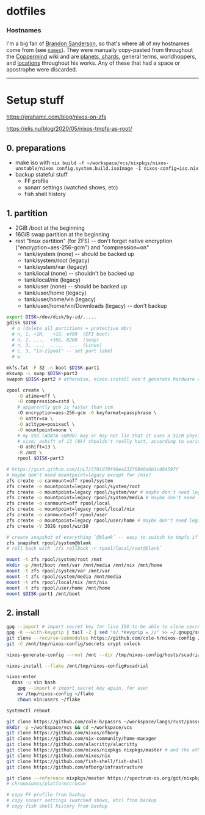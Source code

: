 # dotfiles

### Hostnames

I'm a big fan of [Brandon Sanderson], so that's where all of my hostnames come
from (see [`names`](./names)). They were manually copy-pasted from throughout the
[Coppermind] wiki and are [planets, shards], general terms, worldhoppers, and
[locations] throughout his works. Any of these that had a space or apostrophe
were discarded.

[Brandon Sanderson]: https://www.brandonsanderson.com/
[hostnames]: ./hostnames
[Coppermind]: https://coppermind.net/wiki/Coppermind:Welcome
[planets, shards]: https://coppermind.net/wiki/Cosmere#Planets
[locations]: https://coppermind.net/wiki/Category:Locations

---

# Setup stuff

https://grahamc.com/blog/nixos-on-zfs

https://elis.nu/blog/2020/05/nixos-tmpfs-as-root/

## 0. preparations
  - make iso with `nix build -f ~/workspace/vcs/nixpkgs/nixos-unstable/nixos config.system.build.isoImage -I nixos-config=iso.nix`
  - backup stateful stuff
    - FF profile
    - sonarr settings (watched shows, etc)
    - fish shell history

## 1. partition
  - 2GiB /boot at the beginning
  - 16GiB swap partition at the beginning
  - rest "linux partition" (for ZFS) -- don't forget native encryption
    ("encryption=aes-256-gcm") and "compression=on"
    - tank/system (none) -- should be backed up
    - tank/system/root (legacy)
    - tank/system/var (legacy)
    - tank/local (none) -- shouldn't be backed up
    - tank/local/nix (legacy)
    - tank/user (none) -- should be backed up
    - tank/user/home (legacy)
    - tank/user/home/vin (legacy)
    - tank/user/home/vin/Downloads (legacy) -- don't backup

``` sh
export DISK=/dev/disk/by-id/.....
gdisk $DISK
  # o (delete all partitions + protective mbr)
  # n, 1, +1M,   +1G, ef00  (EFI boot)
  # n, 2, ...,  +16G, 8200  (swap)
  # n, 3, ...,  ....,  ...  (Linux)
  # c, 3, "[a-z]pool" -- set part label
  # w

mkfs.fat -F 32 -n boot $DISK-part1
mkswap -L swap $DISK-part2
swapon $DISK-part2 # otherwise, nixos-install won't generate hardware config for this

zpool create \
    -O atime=off \
    -O compression=zstd \
    # apparently gcm is faster than ccm
    -O encryption=aes-256-gcm -O keyformat=passphrase \
    -O xattr=sa \
    -O acltype=posixacl \
    -O mountpoint=none \
    # my SSD (ADATA SU800) may or may not lie that it uses a 512B physical block
    # size; ashift of 13 (8k) shouldn't really hurt, according to various people
    -O ashift=13 \
    -R /mnt \
    rpool $DISK-part3

# https://gist.github.com/LnL7/5701d70f46ea23276840a6b1c404597f
# maybe don't need mountpoint=legacy except for /nix?
zfs create -o canmount=off rpool/system
zfs create -o mountpoint=legacy rpool/system/root
zfs create -o mountpoint=legacy rpool/system/var # maybe don't need legacy
zfs create -o mountpoint=legacy rpool/system/media # maybe don't need legacy
zfs create -o canmount=off rpool/local
zfs create -o mountpoint=legacy rpool/local/nix
zfs create -o canmount=off rpool/user
zfs create -o mountpoint=legacy rpool/user/home # maybe don't need legacy
zfs create -V 302G rpool/win10

# create snapshot of everything `@blank` -- easy to switch to tmpfs if I want
zfs snapshot rpool/system@blank
# roll back with `zfs rollback -r rpool/local/root@blank`

mount -t zfs rpool/system/root /mnt
mkdir -p /mnt/boot /mnt/var /mnt/media /mnt/nix /mnt/home
mount -t zfs rpool/system/var /mnt/var
mount -t zfs rpool/system/media /mnt/media
mount -t zfs rpool/local/nix /mnt/nix
mount -t zfs rpool/user/home /mnt/home
mount $DISK-part1 /mnt/boot
```


## 2. install

``` sh
gpg --import # import secret key for live ISO to be able to clone secrets
gpg -K --with-keygrip | tail -2 | sed 's/.*Keygrip = //' >> ~/.gnupg/sshcontrol # add auth subkey to sshcontrol
git clone --recurse-submodules https://github.com/cole-h/nixos-config /mnt/tmp/nixos-config
git -C /mnt/tmp/nixos-config/secrets crypt unlock

nixos-generate-config --root /mnt --dir /tmp/nixos-config/hosts/scadrial

nixos-install --flake /mnt/tmp/nixos-config#scadrial

nixos-enter
  doas -u vin bash
    gpg --import # import secret key again, for user
    mv /tmp/nixos-config ~/flake
    chown vin:users ~/flake

systemctl reboot

git clone https://github.com/cole-h/passrs ~/workspace/langs/rust/passrs
mkdir -p ~/workspace/vcs && cd ~/workspace/vcs
git clone https://github.com/nixos/ofborg
git clone https://github.com/nix-community/home-manager
git clone https://github.com/alacritty/alacritty
git clone https://github.com/nixos/nixpkgs nixpkgs/master # and the other branches
git clone https://github.com/nixos/nix
git clone https://github.com/fish-shell/fish-shell
git clone https://github.com/ofborg/infrastructure

git clone --reference nixpkgs/master https://spectrum-os.org/git/nixpkgs spectrum/nixpkgs # and the other stuff
# chroumiumos/platform/crosvm

# copy FF profile from backup
# copy sonarr settings (watched shows, etc) from backup
# copy fish shell history from backup
  ```
